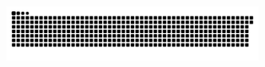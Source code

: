 <picture>
  <source media="(prefers-color-scheme: dark)" srcset="https://raw.githubusercontent.com/MarineHakobyan/MarineHakobyan/c88a1fee90f739375386304e706f011daf4e2ac7/github-contribution-grid-snake-dark.svg" />
  <source media="(prefers-color-scheme: light)" srcset="https://raw.githubusercontent.com/MarineHakobyan/MarineHakobyan/c88a1fee90f739375386304e706f011daf4e2ac7/github-contribution-grid-snake.svg" />
  <img alt="github-snake" src="https://raw.githubusercontent.com/MarineHakobyan/MarineHakobyan/c88a1fee90f739375386304e706f011daf4e2ac7/github-contribution-grid-snake-dark.svg" />
</picture>

